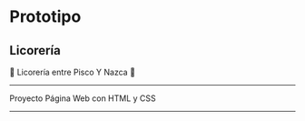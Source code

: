 # Prototipo

## Licorería 

🥃 Licorería entre Pisco Y Nazca 🥃 

************************************
Proyecto Página Web con HTML y CSS
************************************
